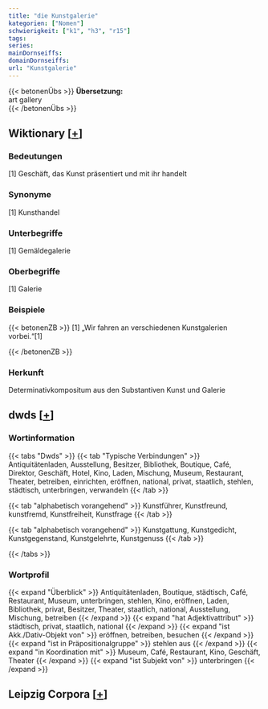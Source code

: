 ```yaml
---
title: "die Kunstgalerie"
kategorien: ["Nomen"]
schwierigkeit: ["k1", "h3", "r15"]
tags:
series:
mainDornseiffs:
domainDornseiffs:
url: "Kunstgalerie"
---
```


{{< betonenÜbs >}}
**Übersetzung:**  
art gallery  
{{< /betonenÜbs >}}

## Wiktionary [[+](https://de.wiktionary.org/wiki/Kunstgalerie)]

### Bedeutungen
[1] Geschäft, das Kunst präsentiert und mit ihr handelt  

### Synonyme
[1] Kunsthandel  

### Unterbegriffe
[1] Gemäldegalerie  

### Oberbegriffe
[1] Galerie  

### Beispiele
{{< betonenZB >}}
[1] „Wir fahren an verschiedenen Kunstgalerien vorbei.“[1]  

{{< /betonenZB >}}
### Herkunft
Determinativkompositum aus den Substantiven Kunst und Galerie  



## dwds [[+](https://www.dwds.de/wb/Kunstgalerie)]

### Wortinformation
{{< tabs "Dwds" >}}
{{< tab "Typische Verbindungen" >}}
Antiquitätenladen, Ausstellung, Besitzer, Bibliothek, Boutique, Café, Direktor, Geschäft, Hotel, Kino, Laden, Mischung, Museum, Restaurant, Theater, betreiben, einrichten, eröffnen, national, privat, staatlich, stehlen, städtisch, unterbringen, verwandeln
{{< /tab >}}

{{< tab "alphabetisch vorangehend" >}}
Kunstführer, Kunstfreund, kunstfremd, Kunstfreiheit, Kunstfrage
{{< /tab >}}

{{< tab "alphabetisch vorangehend" >}}
Kunstgattung, Kunstgedicht, Kunstgegenstand, Kunstgelehrte, Kunstgenuss
{{< /tab >}}

{{< /tabs >}}

### Wortprofil
{{< expand "Überblick" >}} Antiquitätenladen, Boutique, städtisch, Café, Restaurant, Museum, unterbringen, stehlen, Kino, eröffnen, Laden, Bibliothek, privat, Besitzer, Theater, staatlich, national, Ausstellung, Mischung, betreiben {{< /expand >}}
{{< expand "hat Adjektivattribut" >}} städtisch, privat, staatlich, national {{< /expand >}}
{{< expand "ist Akk./Dativ-Objekt von" >}} eröffnen, betreiben, besuchen {{< /expand >}}
{{< expand "ist in Präpositionalgruppe" >}} stehlen aus {{< /expand >}}
{{< expand "in Koordination mit" >}} Museum, Café, Restaurant, Kino, Geschäft, Theater {{< /expand >}}
{{< expand "ist Subjekt von" >}} unterbringen {{< /expand >}}

## Leipzig Corpora [[+](https://corpora.uni-leipzig.de/en/res?word=Kunstgalerie&corpusId=deu_newscrawl-public_2018)]

